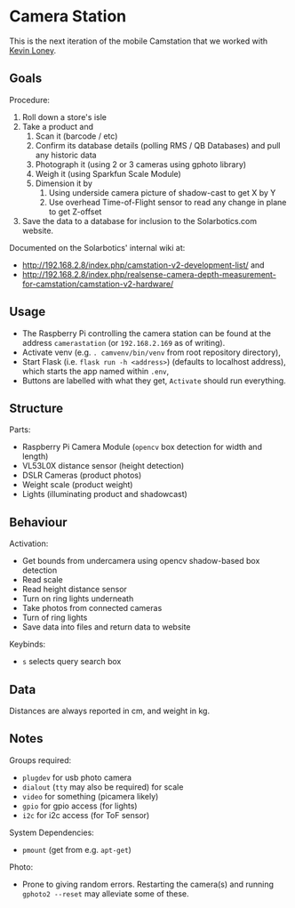 # Camera Station

This is the next iteration of the mobile Camstation that we worked with [Kevin Loney](https://github.com/solarboticsltd/Internal-Tools/blob/master/cam_station/).

## Goals

Procedure:
 1. Roll down a store's isle
 2. Take a product and
	 1. Scan it (barcode / etc)
	 2. Confirm its database details (polling RMS / QB Databases) and pull any historic data
	 3. Photograph it (using 2 or 3 cameras using gphoto library)
	 4. Weigh it (using Sparkfun Scale Module)
	 5. Dimension it by
		1. Using underside camera picture of shadow-cast to get X by Y
		2. Use overhead Time-of-Flight sensor to read any change in plane to get Z-offset
 3. Save the data to a database for inclusion to the Solarbotics.com website.

Documented on the Solarbotics' internal wiki at:
 - http://192.168.2.8/index.php/camstation-v2-development-list/ and 
 - http://192.168.2.8/index.php/realsense-camera-depth-measurement-for-camstation/camstation-v2-hardware/

## Usage
 - The Raspberry Pi controlling the camera station
 can be found at the address `camerastation` (or `192.168.2.169` as of writing).
 - Activate venv (e.g. `. camvenv/bin/venv` from root repository directory),
 - Start Flask (i.e. `flask run -h <address>`) (defaults to localhost address),
 which starts the app named within `.env`,
 - Buttons are labelled with what they get, `Activate` should run everything.

## Structure

Parts:
 - Raspberry Pi Camera Module (`opencv` box detection for width and length)
 - VL53L0X distance sensor (height detection)
 - DSLR Cameras (product photos)
 - Weight scale (product weight)
 - Lights (illuminating product and shadowcast)

## Behaviour

Activation:
 - Get bounds from undercamera using opencv shadow-based box detection
 - Read scale
 - Read height distance sensor
 - Turn on ring lights underneath
 - Take photos from connected cameras
 - Turn of ring lights
 - Save data into files and return data to website

Keybinds:
 - `s` selects query search box

## Data

Distances are always reported in cm, and weight in kg.

## Notes

Groups required:
 - `plugdev` for usb photo camera
 - `dialout` (`tty` may also be required) for scale
 - `video` for something (picamera likely)
 - `gpio` for gpio access (for lights)
 - `i2c` for i2c access (for ToF sensor)

System Dependencies:
 - `pmount` (get from e.g. `apt-get`)

Photo:
 - Prone to giving random errors.
   Restarting the camera(s) and running `gphoto2 --reset` 
   may alleviate some of these.
